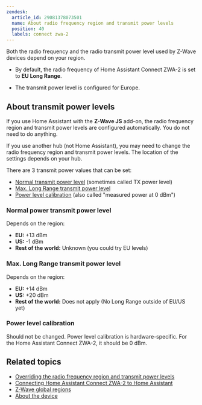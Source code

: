 ```yaml
---
zendesk:
  article_id: 29081378073501
  name: About radio frequency region and transmit power levels
  position: 40
  labels: connect zwa-2
---
```


Both the radio frequency and the radio transmit power level used by Z-Wave devices depend on your region.

- By default, the radio frequency of Home Assistant Connect ZWA-2 is set to **EU Long Range**.

- The transmit power level is configured for Europe.

## About transmit power levels

If you use Home Assistant with the **Z-Wave JS** add-on, the radio frequency region and transmit power levels are configured automatically. You do not need to do anything.

If you use another hub (not Home Assistant), you may need to change the radio frequency region and transmit power levels. The location of the settings depends on your hub.

There are 3 transmit power values that can be set:

- [Normal transmit power level](#normal-power-transmit-power-level) (sometimes called TX power level)
- [Max. Long Range transmit power level](#max-long-range-transmit-power-level)
- [Power level calibration](#power-level-calibration) (also called "measured power at 0 dBm")

### Normal power transmit power level

Depends on the region:

- **EU:** +13 dBm
- **US:** -1 dBm
- **Rest of the world:** Unknown (you could try EU levels)

### Max. Long Range transmit power level

Depends on the region:

- **EU:** +14 dBm
- **US:** +20 dBm
- **Rest of the world:** Does not apply (No Long Range outside of EU/US yet)

### Power level calibration

Should not be changed. Power level calibration is hardware-specific. For the Home Assistant Connect&nbsp;ZWA-2, it should be 0&nbsp;dBm.

## Related topics

- [Overriding the radio frequency region and transmit power levels](/hc/en-us/articles/29059418289821)
- [Connecting Home Assistant Connect ZWA-2 to Home Assistant](/hc/en-us/articles/28685765309853)
- [Z-Wave global regions](https://www.silabs.com/wireless/z-wave/global-regions)
- [About the device](/hc/en-us/articles/29190222644509)
